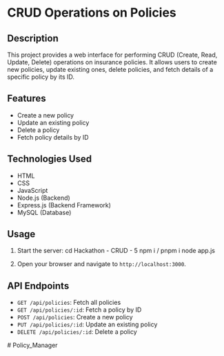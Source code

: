 # CRUD Operations on Policies

## Description
This project provides a web interface for performing CRUD (Create, Read, Update, Delete) operations on insurance policies. It allows users to create new policies, update existing ones, delete policies, and fetch details of a specific policy by its ID.

## Features
- Create a new policy
- Update an existing policy
- Delete a policy
- Fetch policy details by ID

## Technologies Used
- HTML
- CSS
- JavaScript
- Node.js (Backend)
- Express.js (Backend Framework)
- MySQL (Database)

## Usage
1. Start the server:
    cd Hackathon - CRUD - 5
    npm i / pnpm i
    node app.js
    
2. Open your browser and navigate to `http://localhost:3000`.

## API Endpoints
- `GET /api/policies`: Fetch all policies
- `GET /api/policies/:id`: Fetch a policy by ID
- `POST /api/policies`: Create a new policy
- `PUT /api/policies/:id`: Update an existing policy
- `DELETE /api/policies/:id`: Delete a policy

#   P o l i c y _ M a n a g e r  
 